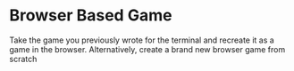 # Browser Based Game

Take the game you previously wrote for the terminal and recreate it as a game in the browser.  Alternatively, create a brand new browser game from scratch
